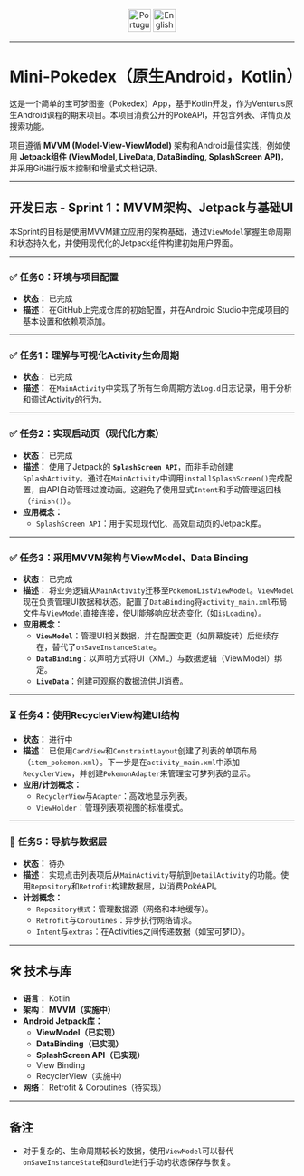 <div align="center">

<a href="README.md"><img src="https://img.shields.io/badge/🌎%20Português%20(Brasil)-primary?style=for-the-badge&logo=translate" alt="Português (Brasil)" height="40"/></a>
<a href="README.en-US.md"><img src="https://img.shields.io/badge/🇺🇸%20English-en--US-blue?style=for-the-badge&logo=translate" alt="English" height="40"/></a>

</div>

---

# Mini-Pokedex（原生Android，Kotlin）

这是一个简单的宝可梦图鉴（Pokedex）App，基于Kotlin开发，作为Venturus原生Android课程的期末项目。本项目消费公开的PokéAPI，并包含列表、详情页及搜索功能。

项目遵循 **MVVM (Model-View-ViewModel)** 架构和Android最佳实践，例如使用 **Jetpack组件 (ViewModel, LiveData, DataBinding, SplashScreen API)**，并采用Git进行版本控制和增量式文档记录。

---

## 开发日志 - Sprint 1：MVVM架构、Jetpack与基础UI

本Sprint的目标是使用MVVM建立应用的架构基础，通过`ViewModel`掌握生命周期和状态持久化，并使用现代化的Jetpack组件构建初始用户界面。

---

### ✅ 任务0：环境与项目配置
* **状态：** 已完成
* **描述：** 在GitHub上完成仓库的初始配置，并在Android Studio中完成项目的基本设置和依赖项添加。

---

### ✅ 任务1：理解与可视化Activity生命周期
* **状态：** 已完成
* **描述：** 在`MainActivity`中实现了所有生命周期方法`Log.d`日志记录，用于分析和调试Activity的行为。

---

### ✅ 任务2：实现启动页（现代化方案）
* **状态：** 已完成
* **描述：** 使用了Jetpack的 **`SplashScreen API`**，而非手动创建`SplashActivity`。通过在`MainActivity`中调用`installSplashScreen()`完成配置，由API自动管理过渡动画。这避免了使用显式`Intent`和手动管理返回栈（`finish()`）。
* **应用概念：**
  * `SplashScreen API`：用于实现现代化、高效启动页的Jetpack库。

---

### ✅ 任务3：采用MVVM架构与ViewModel、Data Binding
* **状态：** 已完成
* **描述：** 将业务逻辑从`MainActivity`迁移至`PokemonListViewModel`。`ViewModel`现在负责管理UI数据和状态。配置了`DataBinding`将`activity_main.xml`布局文件与`ViewModel`直接连接，使UI能够响应状态变化（如`isLoading`）。
* **应用概念：**
  * **`ViewModel`**：管理UI相关数据，并在配置变更（如屏幕旋转）后继续存在，替代了`onSaveInstanceState`。
  * **`DataBinding`**：以声明方式将UI（XML）与数据逻辑（ViewModel）绑定。
  * **`LiveData`**：创建可观察的数据流供UI消费。

---

### ⏳ 任务4：使用RecyclerView构建UI结构
* **状态：** 进行中
* **描述：** 已使用`CardView`和`ConstraintLayout`创建了列表的单项布局（`item_pokemon.xml`）。下一步是在`activity_main.xml`中添加`RecyclerView`，并创建`PokemonAdapter`来管理宝可梦列表的显示。
* **应用/计划概念：**
  * `RecyclerView`与`Adapter`：高效地显示列表。
  * `ViewHolder`：管理列表项视图的标准模式。

---

### 🔲 任务5：导航与数据层
* **状态：** 待办
* **描述：** 实现点击列表项后从`MainActivity`导航到`DetailActivity`的功能。使用`Repository`和`Retrofit`构建数据层，以消费PokéAPI。
* **计划概念：**
  * `Repository模式`：管理数据源（网络和本地缓存）。
  * `Retrofit`与`Coroutines`：异步执行网络请求。
  * `Intent`与`extras`：在Activities之间传递数据（如宝可梦ID）。

---

## 🛠 技术与库

* **语言：** Kotlin
* **架构：** **MVVM（实施中）**
* **Android Jetpack库：**
  * **ViewModel（已实现）**
  * **DataBinding（已实现）**
  * **SplashScreen API（已实现）**
  * View Binding
  * RecyclerView（实施中）
* **网络：** Retrofit & Coroutines（待实现）

---

## 备注

- 对于复杂的、生命周期较长的数据，使用`ViewModel`可以替代`onSaveInstanceState`和`Bundle`进行手动的状态保存与恢复。
